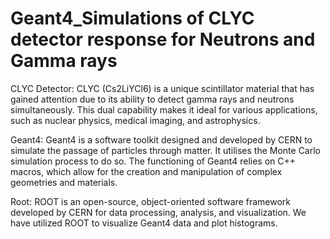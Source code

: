# Geant4_Simulations of CLYC detector response for Neutrons and Gamma rays 

CLYC Detector: CLYC (Cs2LiYCl6) is a unique scintillator material that has gained attention due to its ability to detect gamma rays and neutrons simultaneously. This dual capability makes it ideal for various applications, such as nuclear physics, medical imaging, and astrophysics.

Geant4: Geant4 is a software toolkit designed and developed by CERN to simulate the passage of particles through matter. It utilises the Monte Carlo simulation process to do so. The functioning of Geant4 relies on C++ macros, which allow for the creation and manipulation of complex geometries and materials.

Root: ROOT is an open-source, object-oriented software framework developed by CERN for data processing, analysis, and visualization. We have utilized ROOT to visualize Geant4 data and plot histograms. 

